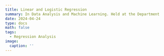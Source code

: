 ```yaml
---
title: Linear and Logistic Regression
summary: In Data Analysis and Machine Learning. Held at the Department of Interpreting and Translation (DIT), University of Bologna.
date: 2024-04-24
type: docs
math: false
tags:
  - Regression Analysis
image:
  caption: ''
---
```

